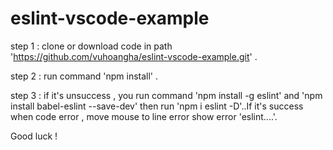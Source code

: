 # eslint-vscode-example

step 1 : clone or download code in path 'https://github.com/vuhoangha/eslint-vscode-example.git' . 

step 2 : run command 'npm install' .

step 3 : if it's unsuccess , you run command   'npm install -g eslint'  and 'npm install babel-eslint --save-dev'
            then run 'npm i eslint -D'..If it's success when code error , move mouse to line error show error 'eslint....'.

Good luck !